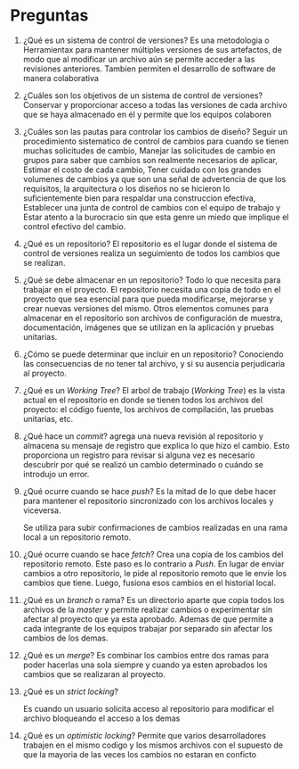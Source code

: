 # Preguntas

1. ¿Qué es un sistema de control de versiones?
	Es una metodologia o Herramientax para mantener múltiples versiones de sus artefactos, de modo que al modificar un archivo
	aún se permite acceder a las revisiones anteriores. Tambien permiten el desarrollo de software de manera colaborativa

1. ¿Cuáles son los objetivos de un sistema de control de versiones?
	Conservar y proporcionar acceso a todas las versiones de cada archivo que se haya almacenado en él y permite que los equipos colaboren

1. ¿Cuáles son las pautas para controlar los cambios de diseño?
	Seguir un procedimiento sistematico de control de cambios para cuando se tienen muchas solicitudes de cambio, Manejar las solicitudes de cambio en grupos para saber que cambios son realmente necesarios de aplicar, Estimar el costo de cada cambio, Tener cuidado con los grandes volumenes de cambios ya que son una señal de advertencia de que los requisitos, la arquitectura o los diseños no se hicieron lo suficientemente bien para respaldar una construccion efectiva, Establecer una junta de control de cambios con el equipo de trabajo y Estar atento a la burocracio sin que esta genre un miedo que implique el control efectivo del cambio.

1. ¿Qué es un repositorio?
	El repositorio es el lugar donde el sistema de control de versiones realiza un seguimiento de todos los cambios que se realizan.

1. ¿Qué se debe almacenar en un repositorio?
	Todo lo que necesita para trabajar en el proyecto. El repositorio necesita una copia de todo en el proyecto que sea esencial para que pueda modificarse, mejorarse y crear nuevas versiones del mismo. Otros elementos comunes para almacenar en el repositorio son archivos de configuración de muestra, documentación, imágenes que se utilizan en la aplicación y pruebas unitarias.

1. ¿Cómo se puede determinar que incluir en un repositorio?
	Conociendo las consecuencias de no tener tal archivo, y si su ausencia perjudicaria al proyecto.

1. ¿Qué es un *Working Tree*?
	El arbol de trabajo (*Working Tree*) es la vista actual en el repositorio en donde se tienen todos los archivos del proyecto: el código fuente, los archivos de compilación, las pruebas unitarias, etc.

1. ¿Qué hace un *commit*?
	agrega una nueva revisión al repositorio y almacena su mensaje de registro que explica lo que hizo el cambio. Esto proporciona un registro para revisar si alguna vez es necesario descubrir por qué se realizó un cambio determinado o cuándo se introdujo un error.

1. ¿Qué ocurre cuando se hace *push*?
	Es la mitad de lo que debe hacer para mantener el repositorio sincronizado con los archivos locales y viceversa.

	Se utiliza para subir confirmaciones de cambios realizadas en una rama local a un repositorio remoto.

1. ¿Qué ocurre cuando se hace *fetch*?
	Crea una copia de los cambios del repositorio remoto. Este paso es lo contrario a *Push*. En lugar de enviar cambios a otro repositorio, le pide al repositorio remoto que le envíe los cambios que tiene. Luego, fusiona esos cambios en el historial local.

1. ¿Qué es un *branch* o rama?
	Es un directorio aparte que copia todos los archivos de la *master* y permite realizar cambios o experimentar sin afectar al proyecto que ya esta aprobado. Ademas de que permite a cada integrante de los equipos trabajar por separado sin afectar los cambios de los demas.

1. ¿Qué es un *merge*?
	Es combinar los cambios entre dos ramas para poder hacerlas una sola siempre y cuando ya esten aprobados los cambios que se realizaran al proyecto.

1. ¿Qué es un *strict locking*?

	Es cuando un usuario solicita acceso al repositorio para modificar el archivo bloqueando el acceso a los demas

1. ¿Qué es un *optimistic locking*?
	Permite que varios desarrolladores trabajen en el mismo codigo y los mismos archivos con el supuesto de que la mayoria de las veces los cambios no estaran en conficto

<!-- 1. ¿Con qué comandos se configuran el nombre el correo para git?

1. ¿Qué es el archivo *.gitignore*?

2. ¿Qué debería poner en el archivo *.gitignore*? -->
